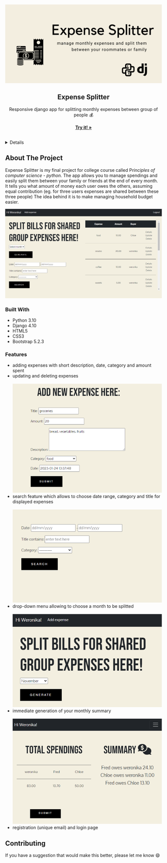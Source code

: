 ![](https://github.com/wkostusiak/ExpenseSplitter/blob/master/banner.png)

<h2 align="center">Expense Splitter</h2>

  <p align="center">
    Responsive django app for splitting monthly expenses between group of people 💰 
    <br>
    <br>
    <a href="https://expensesplitter.eu.pythonanywhere.com/"><strong>Try it! »</strong></a>
    <br/>
    <br/>
  </p>
</div>



<!-- TABLE OF CONTENTS -->
<details>
  <ol>
    <li>
      <a href="#about-the-project">About The Project</a>

      <ul>
        <li><a href="#built-with">Built With</a></li>
      </ul>

    </li>
    <li>
      <li><a href="#features">Features</a></li>
    </li>
    <li><a href="#contact">Contact</a></li>
  </ol>
</details>



<!-- ABOUT THE PROJECT -->
## About The Project

Expense Splitter is my final project for college course called P<i>rinciples of computer science - python.</i>
The app allows you to manage spendings and easily split them between your family or friends at the end of every month. 
It tells you what amount of money each user owes the others, assuming equal contribution (eg. for three users expenses are shared between these three people)
The idea behind it is to make managing household budget easier.

![main page](https://github.com/wkostusiak/ExpenseSplitter/blob/master/ExpenseSplitter/images/main.png)

### Built With

* Python 3.10 
* Django 4.10
* HTML5
* CSS3
* Bootstrap 5.2.3



### Features

* adding expenses with short description, date, category and amount spent
* updating and deleting expenses <br><br>
![adding expenses screenshot](https://github.com/wkostusiak/ExpenseSplitter/blob/master/ExpenseSplitter/images/add.png)
* search feature which allows to choose date range, category and title for displayed expenses <br><br>
![search screenshot](https://github.com/wkostusiak/ExpenseSplitter/blob/master/ExpenseSplitter/images/search.png)
* drop-down menu allowing to choose a month to be splitted <br><br>
![generate screenshot](https://github.com/wkostusiak/ExpenseSplitter/blob/master/ExpenseSplitter/images/generate.png)
* immediate generation of your monthly summary <br><br>
![summary screenshot](https://github.com/wkostusiak/ExpenseSplitter/blob/master/ExpenseSplitter/images/summary.png)
* registration (unique email) and login page 



<!-- CONTRIBUTING -->
## Contributing

If you have a suggestion that would make this better, please let me know 😄



